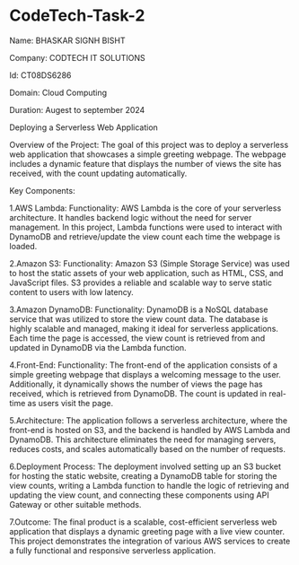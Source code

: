 # CodeTech-Task-2
Name: BHASKAR SIGNH BISHT

Company: CODTECH IT SOLUTIONS

Id: CT08DS6286

Domain: Cloud Computing

Duration: Augest to september 2024

Deploying a Serverless Web Application

Overview of the Project: The goal of this project was to deploy a serverless web application that showcases a simple greeting webpage. The webpage includes a dynamic feature that displays the number of views the site has received, with the count updating automatically.

Key Components:

1.AWS Lambda:
Functionality: AWS Lambda is the core of your serverless architecture. It handles backend logic without the need for server management. In this project, Lambda functions were used to interact with DynamoDB and retrieve/update the view count each time the webpage is loaded.

2.Amazon S3:
Functionality: Amazon S3 (Simple Storage Service) was used to host the static assets of your web application, such as HTML, CSS, and JavaScript files. S3 provides a reliable and scalable way to serve static content to users with low latency.

3.Amazon DynamoDB:
Functionality: DynamoDB is a NoSQL database service that was utilized to store the view count data. The database is highly scalable and managed, making it ideal for serverless applications. Each time the page is accessed, the view count is retrieved from and updated in DynamoDB via the Lambda function.

4.Front-End:
Functionality: The front-end of the application consists of a simple greeting webpage that displays a welcoming message to the user. Additionally, it dynamically shows the number of views the page has received, which is retrieved from DynamoDB. The count is updated in real-time as users visit the page.

5.Architecture:
The application follows a serverless architecture, where the front-end is hosted on S3, and the backend is handled by AWS Lambda and DynamoDB. This architecture eliminates the need for managing servers, reduces costs, and scales automatically based on the number of requests.

6.Deployment Process:
The deployment involved setting up an S3 bucket for hosting the static website, creating a DynamoDB table for storing the view counts, writing a Lambda function to handle the logic of retrieving and updating the view count, and connecting these components using API Gateway or other suitable methods.

7.Outcome:
The final product is a scalable, cost-efficient serverless web application that displays a dynamic greeting page with a live view counter. This project demonstrates the integration of various AWS services to create a fully functional and responsive serverless application.

